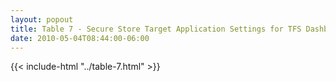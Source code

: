 ```yaml
---
layout: popout
title: Table 7 - Secure Store Target Application Settings for TFS Dashboards
date: 2010-05-04T08:44:00-06:00
---
```


{{< include-html "../table-7.html" >}}

